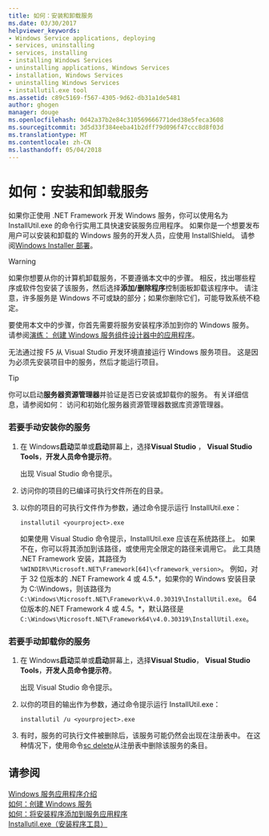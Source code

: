 ```yaml
---
title: 如何：安装和卸载服务
ms.date: 03/30/2017
helpviewer_keywords:
- Windows Service applications, deploying
- services, uninstalling
- services, installing
- installing Windows Services
- uninstalling applications, Windows Services
- installation, Windows Services
- uninstalling Windows Services
- installutil.exe tool
ms.assetid: c89c5169-f567-4305-9d62-db31a1de5481
author: ghogen
manager: douge
ms.openlocfilehash: 0d42a37b2e84c310569666771ded38e5feca3608
ms.sourcegitcommit: 3d5d33f384eeba41b2dff79d096f47ccc8d8f03d
ms.translationtype: MT
ms.contentlocale: zh-CN
ms.lasthandoff: 05/04/2018
---
```

# <a name="how-to-install-and-uninstall-services"></a>如何：安装和卸载服务
如果你正使用 .NET Framework 开发 Windows 服务，你可以使用名为 InstallUtil.exe 的命令行实用工具快速安装服务应用程序。 如果你是一个想要发布用户可以安装和卸载的 Windows 服务的开发人员，应使用 InstallShield。 请参阅[Windows Installer 部署](http://msdn.microsoft.com/library/121be21b-b916-43e2-8f10-8b080516d2a0)。  
  
> [!WARNING]
>  如果你想要从你的计算机卸载服务，不要遵循本文中的步骤。 相反，找出哪些程序或软件包安装了该服务，然后选择**添加/删除程序**控制面板卸载该程序中。 请注意，许多服务是 Windows 不可或缺的部分；如果你删除它们，可能导致系统不稳定。  
  
 要使用本文中的步骤，你首先需要将服务安装程序添加到你的 Windows 服务。 请参阅[演练： 创建 Windows 服务组件设计器中的应用程序](../../../docs/framework/windows-services/walkthrough-creating-a-windows-service-application-in-the-component-designer.md)。  
  
 无法通过按 F5 从 Visual Studio 开发环境直接运行 Windows 服务项目。 这是因为必须先安装项目中的服务，然后才能运行项目。  
  
> [!TIP]
>  你可以启动**服务器资源管理器**并验证是否已安装或卸载你的服务。 有关详细信息，请参阅如何： 访问和初始化服务器资源管理器数据库资源管理器。  
  
### <a name="to-install-your-service-manually"></a>若要手动安装你的服务  
  
1.  在 Windows**启动**菜单或**启动**屏幕上，选择**Visual Studio** ， **Visual Studio Tools**，**开发人员命令提示符**。  
  
     出现 Visual Studio 命令提示。  
  
2.  访问你的项目的已编译可执行文件所在的目录。  
  
3.  以你的项目的可执行文件作为参数，通过命令提示运行 InstallUtil.exe：  
  
    ```  
    installutil <yourproject>.exe  
    ```  
  
     如果使用 Visual Studio 命令提示，InstallUtil.exe 应该在系统路径上。 如果不在，你可以将其添加到该路径，或使用完全限定的路径来调用它。 此工具随 .NET Framework 安装，其路径为 `%WINDIR%\Microsoft.NET\Framework[64]\<framework_version>`。 例如，对于 32 位版本的 .NET Framework 4 或 4.5.*，如果你的 Windows 安装目录为 C:\Windows，则该路径为 `C:\Windows\Microsoft.NET\Framework\v4.0.30319\InstallUtil.exe`。 64 位版本的.NET Framework 4 或 4.5。\*，默认路径是`C:\Windows\Microsoft.NET\Framework64\v4.0.30319\InstallUtil.exe`。  
  
### <a name="to-uninstall-your-service-manually"></a>若要手动卸载你的服务  
  
1.  在 Windows**启动**菜单或**启动**屏幕上，选择**Visual Studio**， **Visual Studio Tools**，**开发人员命令提示符**。  
  
     出现 Visual Studio 命令提示。  
  
2.  以你的项目的输出作为参数，通过命令提示运行 InstallUtil.exe：  
  
    ```  
    installutil /u <yourproject>.exe  
    ```  
  
3.  有时，服务的可执行文件被删除后，该服务可能仍然会出现在注册表中。 在这种情况下，使用命令[sc delete](http://technet.microsoft.com/library/cc742045.aspx)从注册表中删除该服务的条目。  
  
## <a name="see-also"></a>请参阅  
 [Windows 服务应用程序介绍](../../../docs/framework/windows-services/introduction-to-windows-service-applications.md)  
 [如何：创建 Windows 服务](../../../docs/framework/windows-services/how-to-create-windows-services.md)  
 [如何：将安装程序添加到服务应用程序](../../../docs/framework/windows-services/how-to-add-installers-to-your-service-application.md)  
 [Installutil.exe（安装程序工具）](../../../docs/framework/tools/installutil-exe-installer-tool.md)
